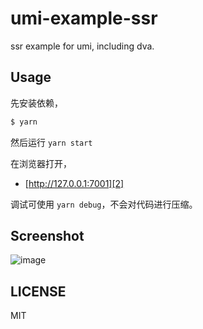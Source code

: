 # umi-example-ssr

ssr example for umi, including dva.

## Usage

先安装依赖，

```js
$ yarn
```

然后运行 `yarn start`

在浏览器打开，

* [http://127.0.0.1:7001][2]

调试可使用 `yarn debug`，不会对代码进行压缩。

## Screenshot

![image](https://user-images.githubusercontent.com/13595509/59816117-710db780-934d-11e9-9521-6e01e63f252b.png)


## LICENSE

MIT

[1]:	https://github.com/umijs/umi/pull/2543
[2]:	http://127.0.0.1:7001
[3]:	http://127.0.0.1:8000
